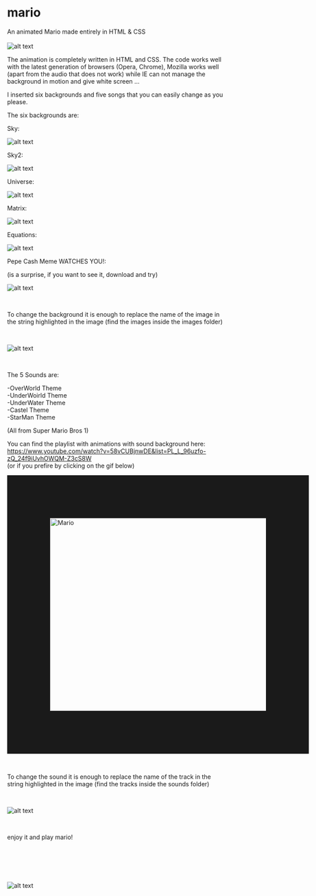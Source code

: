 # mario
An animated Mario made entirely in HTML &amp; CSS
</br></br>
![alt text](https://i.imgur.com/kCUEkXn.gif)

The animation is completely written in HTML and CSS.
The code works well with the latest generation of browsers (Opera, Chrome), Mozilla works well (apart from the audio that does not work) while IE can not manage the background in motion and give white screen ...

I inserted six backgrounds and five songs that you can easily change as you please.

The six backgrounds are:

Sky:

![alt text](https://media.giphy.com/media/cmzmU7WbsHKz5J5DlE/giphy.gif)


Sky2:

![alt text](https://media.giphy.com/media/1wmaXJrQgsqW1K6V3g/giphy.gif)


Universe:

![alt text](https://media.giphy.com/media/2yzEKoVnd7ls51cvQE/giphy.gif)



Matrix:

![alt text](https://media.giphy.com/media/1n8A53RShvs0dvt8ai/giphy.gif)


Equations:

![alt text](https://media.giphy.com/media/dSdVPEwn3E4bVveAGq/giphy.gif)


Pepe Cash Meme WATCHES YOU!:
</br>

(is a surprise, if you want to see it, download and try)

![alt text](https://i.imgur.com/Oetzc6E.gif)

</br>

To change the background it is enough to replace the name of the image in the string highlighted in the image (find the images inside the images folder)

</br>

![alt text](https://i.imgur.com/YB81bmQ.jpg)


</br>

The 5 Sounds are:

-OverWorld Theme
</br>
-UnderWoirld Theme
</br>
-UnderWater Theme
</br>
-Castel Theme
</br>
-StarMan Theme


(All from Super Mario Bros 1)

You can find the playlist with animations with sound background here:
</br>
https://www.youtube.com/watch?v=58vCUBjnwDE&list=PL_L_96uzfo-zQ_24f9iUvhOWQM-Z3cS8W
</br>
(or if you prefire by clicking on the gif below)
</br>

<a href="https://www.youtube.com/watch?v=58vCUBjnwDE&list=PL_L_96uzfo-zQ_24f9iUvhOWQM-Z3cS8W
" target="_blank"><img src="https://media.giphy.com/media/XbZ1FZ4xtzDKE/giphy.gif" 
alt="Mario" width="600" height="450" border="100" /></a> 


</br>


To change the sound it is enough to replace the name of the track in the string highlighted in the image (find the tracks inside the sounds folder)

</br>

![alt text](https://i.imgur.com/k5hENy5.jpg)


</br>

enjoy it and play mario!


</br> </br> </br> </br>


![alt text](https://media.giphy.com/media/2ni8VcquiPJG2K44FJ/giphy.gif)
